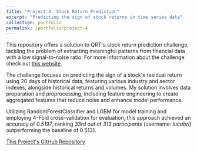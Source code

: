 ```yaml
---
title: "Project 4: Stock Return Prediction"
excerpt: "Predicting the sign of stock returns in time series data"
collection: portfolio
permalink: /portfolio/project-4
---
```


This repository offers a solution to QRT's stock return prediction challenge, tackling the problem of extracting meaningful patterns from financial data with a low signal-to-noise ratio. For more information about the challenge check out [this website](https://challengedata.ens.fr/challenges/23).

The challenge focuses on predicting the sign of a stock's residual return using 20 days of historical data, featuring various industry and sector indexes, alongside historical returns and volumes. My solution involves data preparation and preprocessing, including feature engineering to create aggregated features that reduce noise and enhance model performance.

Utilizing RandomForestClassifier and LGBM for model training and employing 4-Fold cross-validation for evaluation, this approach achieved an accuracy of *0.5197*, ranking *33rd* out of *313 participants* (username: *lucabri*) outperforming the baseline of 0.5131.

[This Project's GitHub Repository](https://github.com/lbrilh/QRT-StockReturnPrediction)
